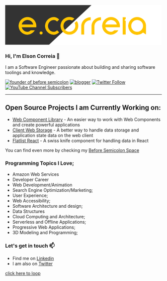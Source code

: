 ![ecorreia](https://github.com/ECorreia45/ECorreia45/blob/main/ecorreia-cover%402x.png)
### Hi, I'm Elson Correia 👋
I am a Software Engineer passionate about building and sharing software toolings and knowledge.

[![founder of before semicolon](https://img.shields.io/badge/Founder-Before%20Semicolon-blue)](https://beforesemicolon.com/)
[![blogger](https://img.shields.io/badge/Blogger-Medium-%23111)](https://elsoncorreia.medium.com/)
[![Twitter Follow](https://img.shields.io/twitter/follow/ecorreia__?style=social)](https://twitter.com/ecorreia__)
[![YouTube Channel Subscribers](https://img.shields.io/youtube/channel/subscribers/UCrU33aw1k9BqTIq2yKXrmBw?style=social)](https://www.youtube.com/channel/UCrU33aw1k9BqTIq2yKXrmBw)


---

## Open Source Projects I am Currently Working on:
- [Web Component Library](https://github.com/beforesemicolon/cwco) - An easier way to work with Web Components and create powerful applications
- [Client Web Storage](https://github.com/beforesemicolon/client-web-storage) - A better way to handle data storage and application state data on the web client
- [Flatlist React](https://www.npmjs.com/package/flatlist-react) - A swiss knife component for handling data in React

You can find even more by checking my [Before Semicolon Space](https://github.com/beforesemicolon)

### Programming Topics I Love;

- Amazon Web Services
- Developer Career
- Web Development/Animation
- Search Engine Optimization/Marketing;
- User Experience;
- Web Accessibility;
- Software Architecture and design;
- Data Structures
- Cloud Computing and Architecture;
- Serverless and Offline Applications;
- Progressive Web Applications;
- 3D Modeling and Programming;

### Let's get in touch 📫

- Find me on [Linkedin](https://www.linkedin.com/in/elsoncorreia/)
- I am also on [Twitter](https://twitter.com/ecorreia__)

[click here to loop](http://elsoncorreia.com/)
